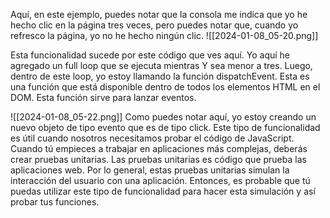  Aquí, en este ejemplo, puedes notar que la consola me indica que yo he hecho clic en la página tres veces, pero puedes notar que, cuando yo refresco la página, yo no he hecho ningún clic. 
 ![[2024-01-08_05-20.png]]
 
 
 Esta funcionalidad sucede por este código que ves aquí. Yo aquí he agregado un full loop que se ejecuta mientras Y sea menor a tres. Luego, dentro de este loop, yo estoy llamando la función dispatchEvent. Esta es una función que está disponible dentro de todos los elementos HTML en el DOM. Esta función sirve para lanzar eventos. 
 
 ![[2024-01-08_05-22.png]]
 Como puedes notar aquí, yo estoy creando un nuevo objeto de tipo evento que es de tipo click. Este tipo de funcionalidad es útil cuando nosotros necesitamos probar el código de JavaScript. Cuando tú empieces a trabajar en aplicaciones más complejas, deberás crear pruebas unitarias. Las pruebas unitarias es código que prueba las aplicaciones web. Por lo general, estas pruebas unitarias simulan la interacción del usuario con una aplicación. Entonces, es probable que tú puedas utilizar este tipo de funcionalidad para hacer esta simulación y así probar tus funciones. 

